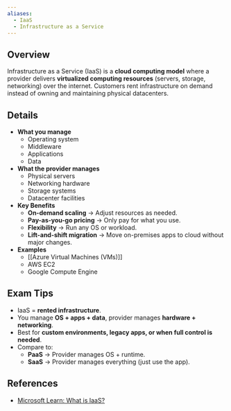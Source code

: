 ```yaml
---
aliases:
  - IaaS
  - Infrastructure as a Service
---
```

## **Overview**
Infrastructure as a Service (IaaS) is a **cloud computing model** where a provider delivers **virtualized computing resources** (servers, storage, networking) over the internet. Customers rent infrastructure on demand instead of owning and maintaining physical datacenters.
## **Details**
- **What you manage**  
	- Operating system  
	- Middleware  
	- Applications  
	- Data  
- **What the provider manages**  
	- Physical servers  
	- Networking hardware  
	- Storage systems  
	- Datacenter facilities  
- **Key Benefits**  
	- **On-demand scaling** → Adjust resources as needed.  
	- **Pay-as-you-go pricing** → Only pay for what you use.  
	- **Flexibility** → Run any OS or workload.  
	- **Lift-and-shift migration** → Move on-premises apps to cloud without major changes.  
- **Examples**  
	- [[Azure Virtual Machines (VMs)]]  
	- AWS EC2  
	- Google Compute Engine  
## **Exam Tips**
- IaaS = **rented infrastructure**.  
- You manage **OS + apps + data**, provider manages **hardware + networking**.  
- Best for **custom environments, legacy apps, or when full control is needed**.  
- Compare to:  
	- **PaaS** → Provider manages OS + runtime.  
	- **SaaS** → Provider manages everything (just use the app).  
## **References**
- [Microsoft Learn: What is IaaS?](https://learn.microsoft.com/en-us/azure/iaas/overview)  
